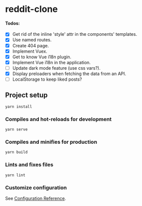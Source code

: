 # reddit-clone

#### Todos:

- [x] Get rid of the inline 'style' attr in the components' templates.
- [x] Use named routes.
- [x] Create 404 page.
- [x] Implement Vuex.
- [x] Get to know Vue i18n plugin.
- [x] Implement Vue i18n in the application.
- [ ] Update dark mode feature (use css vars?).
- [x] Display preloaders when fetching the data from an API.
- [ ] LocalStorage to keep liked posts?

## Project setup

```
yarn install
```

### Compiles and hot-reloads for development

```
yarn serve
```

### Compiles and minifies for production

```
yarn build
```

### Lints and fixes files

```
yarn lint
```

### Customize configuration

See [Configuration Reference](https://cli.vuejs.org/config/).
